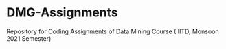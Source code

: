 # DMG-Assignments
Repository for Coding Assignments of Data Mining Course (IIITD, Monsoon 2021 Semester)
